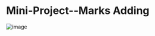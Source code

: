 # Mini-Project--Marks Adding
![image](https://github.com/user-attachments/assets/79d8c06b-3cea-44d9-9d2d-8ef81c9f50da)
